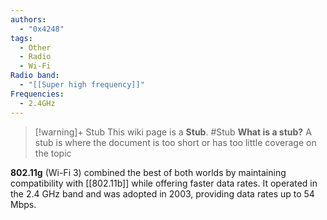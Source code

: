 ```yaml
---
authors:
  - "0x4248"
tags:
  - Other
  - Radio
  - Wi-Fi
Radio band:
  - "[[Super high frequency]]"
Frequencies:
  - 2.4GHz
---
```

> [!warning]+ Stub
> This wiki page is a **Stub**.
> #Stub 
> **What is a stub?**
> A stub is where the document is too short or has too little coverage on the topic

**802.11g** (Wi-Fi 3) combined the best of both worlds by maintaining compatibility with [[802.11b]] while offering faster data rates. It operated in the 2.4 GHz band and was adopted in 2003, providing data rates up to 54 Mbps.